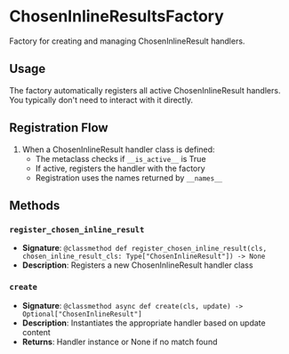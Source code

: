 # ChosenInlineResultsFactory

Factory for creating and managing ChosenInlineResult handlers.

## Usage

The factory automatically registers all active ChosenInlineResult handlers. 
You typically don't need to interact with it directly.

## Registration Flow

1. When a ChosenInlineResult handler class is defined:
   - The metaclass checks if `__is_active__` is True
   - If active, registers the handler with the factory
   - Registration uses the names returned by `__names__`

## Methods

### `register_chosen_inline_result`
- **Signature**: `@classmethod def register_chosen_inline_result(cls, chosen_inline_result_cls: Type["ChosenInlineResult"]) -> None`
- **Description**: Registers a new ChosenInlineResult handler class

### `create`
- **Signature**: `@classmethod async def create(cls, update) -> Optional["ChosenInlineResult"]`
- **Description**: Instantiates the appropriate handler based on update content
- **Returns**: Handler instance or None if no match found

